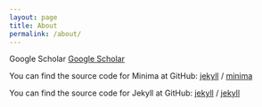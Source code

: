 ```yaml
---
layout: page
title: About
permalink: /about/
---
```


Google Scholar [Google Scholar](https://scholar.google.com/citations?user=pd7L5R0AAAAJ&hl=en)

You can find the source code for Minima at GitHub:
[jekyll][jekyll-organization] /
[minima](https://github.com/jekyll/minima)

You can find the source code for Jekyll at GitHub:
[jekyll][jekyll-organization] /
[jekyll](https://github.com/jekyll/jekyll)


[jekyll-organization]: https://github.com/jekyll
